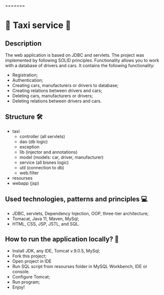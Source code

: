 =======
# 🚕 Taxi service 🚕
## Description
The web application is based on JDBC and servlets. The project was implemented by following SOLID principles. Functionality allows you to work with a database of drivers and cars. It contains the following functionality:
- Registration;
- Authentication;
- Creating cars, manufacturers or drivers to database;
- Creating relations between drivers and cars;
- Deleting cars, manufacturers or drivers;
- Deleting relations between drivers and cars.

## Structure 🛠
- taxi
    - controller (all servlets)
    - dao (db logic)
    - exception
    - lib (injector and annotations)
    - model (models: car, driver, manufacturer)
    - service (all bisnes logic)
    - util (connection to db)
    - web.filter
- resourses
- webapp (jsp)
## Used technologies, patterns and principles 💻
- JDBC, servlets, Dependency Injection, OOP, three-tier architecture;
- Tomacat, Java 11, Maven, MySql;
- HTML, CSS, JSP, JSTL, and SQL.
 
## How to run the application locally? 🤔
- Install JDK, any IDE, Tomcat v.9.0.5, MySql;
- Fork this project;
- Open project in IDE
- Run SQL script from resourses folder in MySQL Workbench, IDE or console.
- Configure Tomcat;
- Run program;
- Enjoy!
